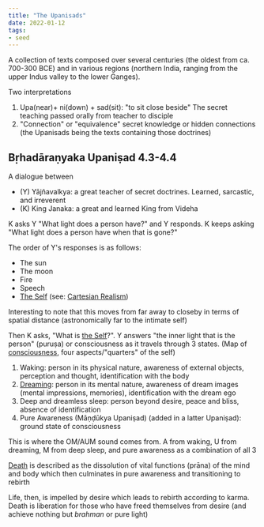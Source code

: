 ```yaml
---
title: "The Upanisads"
date: 2022-01-12
tags:
- seed
---
```


A collection of texts composed over several centuries (the oldest from ca. 700-300 BCE) and in various regions (northern India, ranging from the upper Indus valley to the lower Ganges).

Two interpretations
1. Upa(near)+ ni(down) + sad(sit): "to sit close beside" The secret teaching passed orally from teacher to disciple
2. "Connection" or "equivalence" secret knowledge or hidden connections (the Upanisads being the texts containing those doctrines)

## Bṛhadāraṇyaka Upaniṣad 4.3-4.4
A dialogue between
- (Y) Yājñavalkya: a great teacher of secret doctrines. Learned, sarcastic, and irreverent
- (K) King Janaka: a great and learned King from Videha

K asks Y "What light does a person have?" and Y responds. K keeps asking "What light does a person have when that is gone?"

The order of Y's responses is as follows:
- The sun
- The moon
- Fire
- Speech
- [The Self](thoughts/the%20Self.md) (see: [Cartesian Realism](thoughts/Descartes'%20Meditations.md))

Interesting to note that this moves from far away to closeby in terms of spatial distance (astronomically far to the intimate self)

Then K asks, "What is [the Self](thoughts/the%20Self.md)?". Y answers "the inner light that is the person" (puruṣa) or consciousness as it travels through 3 states. (Map of [consciousness](thoughts/consciousness.md), four aspects/"quarters" of the self)
1. Waking: person in its physical nature, awareness of external objects, perception and thought, identification with the body
2. [Dreaming](thoughts/Dreams.md): person in its mental nature, awareness of dream images (mental impressions, memories), identification with the dream ego
3. Deep and dreamless sleep: person beyond desire, peace and bliss, absence of identification
4. Pure Awareness (Māṇḍūkya Upaniṣad) (added in a latter Upaniṣad): ground state of consciousness

This is where the OM/AUM sound comes from. A from waking, U from dreaming, M from deep sleep, and pure awareness as a combination of all 3

[Death](thoughts/death.md) is described as the dissolution of vital functions (prāna) of the mind and body which then culminates in pure awareness and transitioning to rebirth

Life, then, is impelled by desire which leads to rebirth according to karma. Death is liberation for those who have freed themselves from desire (and achieve nothing but *brahman* or pure light)